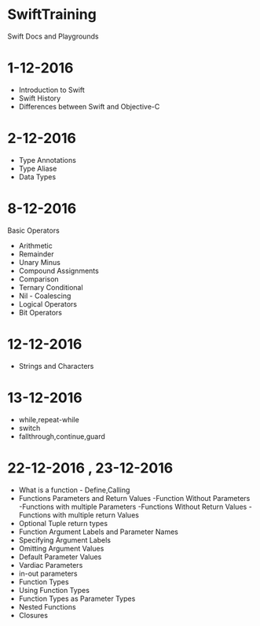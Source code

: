 # SwiftTraining
Swift Docs and Playgrounds


# 1-12-2016
- Introduction to Swift
- Swift History
- Differences between Swift and Objective-C

# 2-12-2016
- Type Annotations
- Type Aliase
- Data Types

# 8-12-2016
Basic Operators
- Arithmetic
- Remainder 
- Unary Minus
- Compound Assignments
- Comparison
- Ternary Conditional
- Nil - Coalescing
- Logical Operators
- Bit Operators

# 12-12-2016 
- Strings and Characters

# 13-12-2016
- while,repeat-while
- switch
- fallthrough,continue,guard

# 22-12-2016 , 23-12-2016
- What is a function - Define,Calling
- Functions Parameters and Return Values
 -Function Without Parameters
 -Functions with multiple Parameters
 -Functions Without Return Values
 -Functions with multiple return Values
- Optional Tuple return types
- Function Argument Labels and Parameter Names
- Specifying Argument Labels
- Omitting Argument Values
- Default Parameter Values
- Vardiac Parameters
- in-out parameters
- Function Types
- Using Function Types
- Function Types as Parameter Types
- Nested Functions
- Closures
